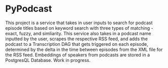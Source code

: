 # PyPodcast

This project is a service that takes in user inputs to search for podcast episode titles based on keyword search with three types of matching - exact, fuzzy, and simliarity. This service also takes in a podcast name inputted by the user, scrapes the respective RSS feed, and adds the podcast to a Transcription DAG that gets triggered on each episode, determined by the delta in the time between episodes from the XML file for the RSS feed. Embeddings of speakers from podcasts are stored in a PostgresQL Database. Work in progress.
